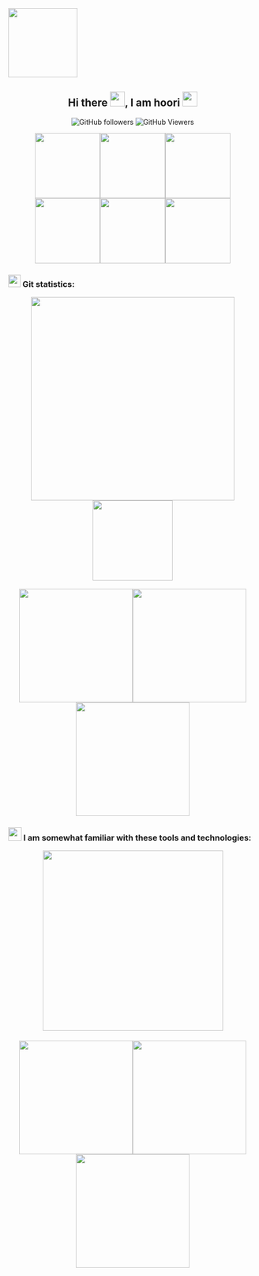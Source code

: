 <img width="140px" src="https://img.shields.io/badge/welcome-1abedb.svg?style=flat&logo=github&color=violet">
<div align="center">

## Hi there <img src="https://raw.githubusercontent.com/MartinHeinz/MartinHeinz/master/wave.gif" width=30px, height=30px />, I am hoori <img src="https://c.tenor.com/eT_e-q0D5xoAAAAC/long-livethe-blob-sunglasses.gif" width=30px, height=30px />

<!--
![GitHub followers](https://img.shields.io/github/followers/hooridahesh?color=%230984e3&logo=github)
![GitHub watchers](https://img.shields.io/github/watchers/hooridahesh/hooridahesh?color=%234cd137&label=Profile%20views%20&logo=github)
-->
![GitHub followers](https://img.shields.io/github/followers/hooridahesh?color=%230984e3&style=for-the-badge)
![GitHub Viewers](https://komarev.com/ghpvc/?username=hooridahesh&style=for-the-badge&color=brightgreen)
<!--![GitHub User's stars](https://img.shields.io/github/stars/hooridahesh?color=%23ef5777&logo=github)-->

<!--<img alt="Github Viewers" src="https://komarev.com/ghpvc/?username=hooridahesh&style=flat&color=4cd137&logo=github">-->

<img width="132px" src="https://s6.uupload.ir/files/git_8bsd.jpg"><img width="132px" src="https://s6.uupload.ir/files/git_8bsd.jpg"><img width="132px" src="https://s6.uupload.ir/files/git_8bsd.jpg"><img width="132px" src="https://s6.uupload.ir/files/git_8bsd.jpg"><img width="132px" src="https://s6.uupload.ir/files/git_8bsd.jpg"><img width="132px" src="https://s6.uupload.ir/files/git_8bsd.jpg">

### <p align="left"><img src="https://img.icons8.com/glyph-neue/452/github.png" width="25px"> Git statistics:</p>
<img width="412px" src="https://github-readme-stats.vercel.app/api?username=hooridahesh&show_icons=true&theme=algolia">
<!--[![Top Langs](https://github-readme-stats.vercel.app/api/top-langs/?username=hooridahesh&langs_count=8&theme=algolia)](https://github.com/hooridahesh/hooridahesh)-->
<img height="162px" src="https://github-readme-stats.vercel.app/api/top-langs?username=hooridahesh&show_icons=true&locale=en&layout=compact&theme=algolia">
<br><br>
<img width="230px" src="https://s6.uupload.ir/files/untitled-1_fd1p.jpg"><img width="230px" src="https://s6.uupload.ir/files/untitled-1_fd1p.jpg"><img width="230px" src="https://s6.uupload.ir/files/untitled-1_fd1p.jpg">

### <p align="left"><img src="http://s3.amazonaws.com/pix.iemoji.com/images/emoji/apple/ios-12/256/nerd-face.png" width="27px"> I am somewhat familiar with these tools and technologies:</p>
<a href="https://skillicons.dev">
<img width="365px" src="https://skillicons.dev/icons?i=c,cpp,python,git,photoshop,html,css">
<a/>
<br><br>
<img width="230px" src="https://s6.uupload.ir/files/untitled-1_fd1p.jpg"><img width="230px" src="https://s6.uupload.ir/files/untitled-1_fd1p.jpg"><img width="230px" src="https://s6.uupload.ir/files/untitled-1_fd1p.jpg">

</div>
